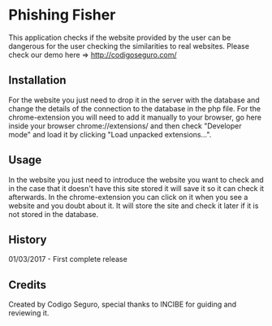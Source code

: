 
# Phishing Fisher
This application checks if the website provided by the user can be dangerous for the user checking the similarities to real websites.
Please check our demo here => http://codigoseguro.com/
      
## Installation
For the website you just need to drop it in the server with the database and change the details of the connection to the database in the php file.
For the chrome-extension you will need to add it manually to your browser, go here inside your browser chrome://extensions/ and then check "Developer mode" and load it by clicking "Load unpacked extensions...".
  
## Usage
In the website you just need to introduce the website you want to check and in the case that it doesn't have this site stored it will save it so it can check it afterwards.
In the chrome-extension you can click on it when you see a website and you doubt about it. It will store the site and check it later if it is not stored in the database.
  
## History
01/03/2017  - First complete release

## Credits
Created by Codigo Seguro, special thanks to INCIBE for guiding and reviewing it.

